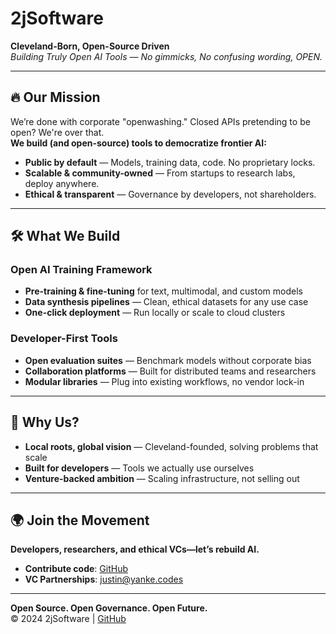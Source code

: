 # 2jSoftware  
**Cleveland-Born, Open-Source Driven**  
*Building Truly Open AI Tools — No gimmicks, No confusing wording, OPEN.*  

---

## 🔥 Our Mission  
We’re done with corporate "openwashing." Closed APIs pretending to be open? We're over that.  
**We build (and open-source) tools to democratize frontier AI:**  
- **Public by default** — Models, training data, code. No proprietary locks.  
- **Scalable & community-owned** — From startups to research labs, deploy anywhere.  
- **Ethical & transparent** — Governance by developers, not shareholders.  

---

## 🛠 What We Build  

### Open AI Training Framework  
- **Pre-training & fine-tuning** for text, multimodal, and custom models  
- **Data synthesis pipelines** — Clean, ethical datasets for any use case  
- **One-click deployment** — Run locally or scale to cloud clusters  

### Developer-First Tools  
- **Open evaluation suites** — Benchmark models without corporate bias  
- **Collaboration platforms** — Built for distributed teams and researchers  
- **Modular libraries** — Plug into existing workflows, no vendor lock-in  

---

## 🤝 Why Us?  

- **Local roots, global vision** — Cleveland-founded, solving problems that scale  
- **Built for developers** — Tools we actually use ourselves  
- **Venture-backed ambition** — Scaling infrastructure, not selling out  

---

## 🌍 Join the Movement  

**Developers, researchers, and ethical VCs—let’s rebuild AI.**  

- **Contribute code**: [GitHub](https://github.com/2jsoftware)
- **VC Partnerships**: justin@yanke.codes

---

**Open Source. Open Governance. Open Future.**  
© 2024 2jSoftware | [GitHub](https://github.com/2jsoftware)  
